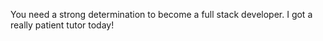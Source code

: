 You need a strong determination to become a full stack developer. I got a really patient tutor today!
